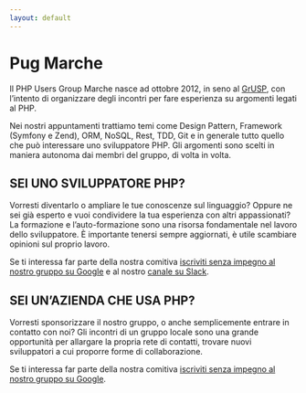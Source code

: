 ```yaml
---
layout: default
---
```


# Pug Marche

Il PHP Users Group Marche nasce ad ottobre 2012, in seno al [GrUSP](https://www.grusp.org), con l’intento di organizzare degli incontri per fare esperienza su argomenti legati al PHP.

Nei nostri appuntamenti trattiamo temi come Design Pattern, Framework (Symfony e Zend), ORM, NoSQL, Rest, TDD, Git e in generale tutto quello che può interessare uno sviluppatore PHP. Gli argomenti sono scelti in maniera autonoma dai membri del gruppo, di volta in volta.

## SEI UNO SVILUPPATORE PHP?

Vorresti diventarlo o ampliare le tue conoscenze sul linguaggio? Oppure ne sei già esperto e vuoi condividere la tua esperienza con altri appassionati? La formazione e l’auto-formazione sono una risorsa fondamentale nel lavoro dello sviluppatore. È importante tenersi sempre aggiornati, è utile scambiare opinioni sul proprio lavoro.

Se ti interessa far parte della nostra comitiva [iscriviti senza impegno al nostro gruppo su Google](https://groups.google.com/forum/?fromgroups#!forum/pugmarche]) e al nostro [canale su Slack](https://slack-grusp.herokuapp.com/).

## SEI UN’AZIENDA CHE USA PHP?

Vorresti sponsorizzare il nostro gruppo, o anche semplicemente entrare in contatto con noi? Gli incontri di un gruppo locale sono una grande opportunità per allargare la propria rete di contatti, trovare nuovi sviluppatori a cui proporre forme di collaborazione.

Se ti interessa far parte della nostra comitiva [iscriviti senza impegno al nostro gruppo su Google](https://groups.google.com/forum/?fromgroups#!forum/pugmarche]).

